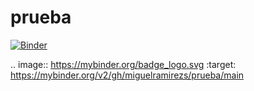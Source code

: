 # prueba

[![Binder](https://mybinder.org/badge_logo.svg)](https://mybinder.org/v2/gh/miguelramirezs/prueba/main)

.. image:: https://mybinder.org/badge_logo.svg
 :target: https://mybinder.org/v2/gh/miguelramirezs/prueba/main
 
